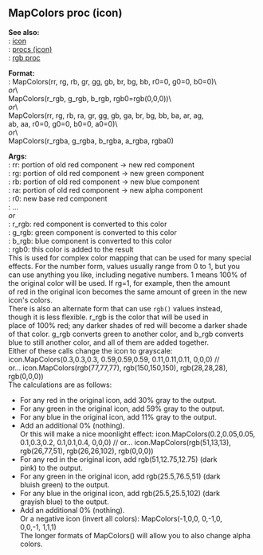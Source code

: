 ## MapColors proc (icon)    
**See also:**    
:   [icon](/icon)    
:   [procs (icon)](/icon/proc)    
:   [rgb proc](/proc/rgb)    
<!-- -->    
**Format:**    
:   MapColors(rr, rg, rb, gr, gg, gb, br, bg, bb, r0=0, g0=0, b0=0)\    
    *or*\    
    MapColors(r_rgb, g_rgb, b_rgb, rgb0=rgb(0,0,0))\    
    *or*\    
    MapColors(rr, rg, rb, ra, gr, gg, gb, ga, br, bg, bb, ba, ar, ag,    
    ab, aa, r0=0, g0=0, b0=0, a0=0)\    
    *or*\    
    MapColors(r_rgba, g_rgba, b_rgba, a_rgba, rgba0)    
<!-- -->    
**Args:**    
:   rr: portion of old red component -\> new red component    
:   rg: portion of old red component -\> new green component    
:   rb: portion of old red component -\> new blue component    
:   ra: portion of old red component -\> new alpha component    
:   r0: new base red component    
:   \...    
*or*    
:   r_rgb: red component is converted to this color    
:   g_rgb: green component is converted to this color    
:   b_rgb: blue component is converted to this color    
:   rgb0: this color is added to the result    
This is used for complex color mapping that can be used for many special    
effects. For the number form, values usually range from 0 to 1, but you    
can use anything you like, including negative numbers. 1 means 100% of    
the original color will be used. If rg=1, for example, then the amount    
of red in the original icon becomes the same amount of green in the new    
icon\'s colors.    
There is also an alternate form that can use `rgb()` values instead,    
though it is less flexible. r_rgb is the color that will be used in    
place of 100% red; any darker shades of red will become a darker shade    
of that color. g_rgb converts green to another color, and b_rgb converts    
blue to still another color, and all of them are added together.    
Either of these calls change the icon to grayscale:    
icon.MapColors(0.3,0.3,0.3, 0.59,0.59,0.59, 0.11,0.11,0.11, 0,0,0) //    
or\... icon.MapColors(rgb(77,77,77), rgb(150,150,150), rgb(28,28,28),    
rgb(0,0,0))    
The calculations are as follows:    
-   For any red in the original icon, add 30% gray to the output.    
-   For any green in the original icon, add 59% gray to the output.    
-   For any blue in the original icon, add 11% gray to the output.    
-   Add an additional 0% (nothing).    
Or this will make a nice moonlight effect: icon.MapColors(0.2,0.05,0.05,    
0.1,0.3,0.2, 0.1,0.1,0.4, 0,0,0) // or\... icon.MapColors(rgb(51,13,13),    
rgb(26,77,51), rgb(26,26,102), rgb(0,0,0))    
-   For any red in the original icon, add rgb(51,12.75,12.75) (dark    
    pink) to the output.    
-   For any green in the original icon, add rgb(25.5,76.5,51) (dark    
    bluish green) to the output.    
-   For any blue in the original icon, add rgb(25.5,25.5,102) (dark    
    grayish blue) to the output.    
-   Add an additional 0% (nothing).    
Or a negative icon (invert all colors): MapColors(-1,0,0, 0,-1,0,    
0,0,-1, 1,1,1)    
The longer formats of MapColors() will allow you to also change alpha    
colors.  